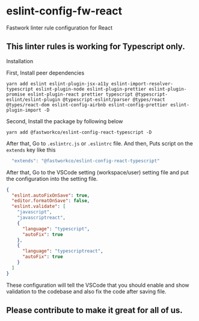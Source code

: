 # eslint-config-fw-react
Fastwork linter rule configuration for React

## This linter rules is working for Typescript only.

Installation

First, Install peer dependencies
```
yarn add eslint eslint-plugin-jsx-a11y eslint-import-resolver-typescript eslint-plugin-node eslint-plugin-prettier eslint-plugin-promise eslint-plugin-react prettier typescript @typescript-eslint/eslint-plugin @typescript-eslint/parser @types/react @types/react-dom eslint-config-airbnb eslint-config-prettier eslint-plugin-import -D
```

Second, Install the package by following below
```
yarn add @fastworkco/eslint-config-react-typescript -D
```

After that, Go to `.eslintrc.js` or `.eslintrc` file.
And then, Puts script on the `extends` key like this
```js
  "extends": "@fastworkco/eslint-config-react-typescript"
```

After that, Go to the VSCode setting (workspace/user) setting file and put the configuration into the setting file.
```json
{
  "eslint.autoFixOnSave": true,
  "editor.formatOnSave": false,
  "eslint.validate": [
    "javascript",
    "javascriptreact",
    {
      "language": "typescript",
      "autoFix": true
    },
    {
      "language": "typescriptreact",
      "autoFix": true
    }
  ]
}
```
These configuration will tell the VSCode that you should enable and show validation to the codebase and also fix the code after saving file.

## Please contribute to make it great for all of us.
